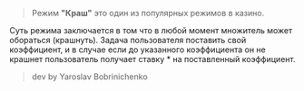 > Режим **"Краш"** это один из популярных режимов в казино. 

Суть режима заключается в том что в любой момент множитель
может обораться (крашнуть). Задача пользователя поставить
свой коэффициент, и в случае если до указанного коэффициента он не крашнет
пользователь получает ставку * на поставленный коэффициент.

> dev by Yaroslav Bobrinichenko
